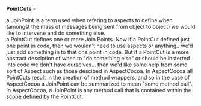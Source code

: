 **PointCuts** - 

a JoinPoint is a term used when refering to aspects to define when (amongst the mass of messages being sent from object to object) we would like to intervene and do something else.  
a PointCut defines one or more Join Points.  Now if a PointCut defined just one point in code, then we wouldn't need to use aspects or anything.. we'd just add something in to that one point in code.  But if a PointCut is a more abstract desciption of when to "do something else" or should be insterted into code we don't have ourselves... then we'd like some help from some sort of Aspect such as those descibed in AspectCocoa.  In AspectCocoa all PointCuts result in the creation of method wrappers, and so in the case of AspectCocoa a JoinPoint can be summarized to mean "some method call".  In AspectCocoa, a JoinPoint is any method call that is contained within the scope defined by the PointCut.
